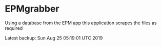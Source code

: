 # EPMgrabber
Using a database from the EPM app this application scrapes the files as required


Latest backup: Sun Aug 25 05:19:01 UTC 2019
